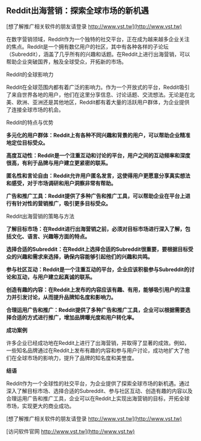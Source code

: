 ## **Reddit出海营销：探索全球市场的新机遇**

[想了解推广相关软件的朋友请登录 http://www.vst.tw](http://www.vst.tw)

在数字营销领域，Reddit作为一个独特的社交平台，正在成为越来越多企业关注的焦点。Reddit是一个拥有数亿用户的社区，其中有各种各样的子论坛（Subreddit），涵盖了几乎所有的兴趣和话题。在Reddit上进行出海营销，可以帮助企业突破国界，触及全球受众，开拓新的市场。

Reddit的全球影响力

Reddit在全球范围内都有着广泛的影响力。作为一个开放式的平台，Reddit吸引了来自世界各地的用户，他们在这里分享信息、讨论话题、交流想法。无论是在北美、欧洲、亚洲还是其他地区，Reddit都有着大量的活跃用户群体，为企业提供了连接全球市场的机会。

Reddit的特点与优势

**多元化的用户群体：Reddit上有各种不同兴趣和背景的用户，可以帮助企业精准地定位目标受众。**

**高度互动性：Reddit是一个注重互动和讨论的平台，用户之间的互动频率和深度很高，有利于品牌与用户建立更紧密的联系。**

**匿名性和言论自由：Reddit允许用户匿名发言，这使得用户更愿意分享真实想法和感受，对于市场调研和用户洞察非常有帮助。**

**广告和推广工具：Reddit提供了多种广告和推广工具，可以帮助企业在平台上进行有针对性的营销推广，吸引更多目标受众。**

Reddit出海营销的策略与方法

**了解目标市场：在Reddit进行出海营销之前，必须对目标市场进行深入了解，包括文化、语言、兴趣等方面的特点。**

**选择合适的Subreddit：在Reddit上选择合适的Subreddit很重要，要根据目标受众的兴趣和需求来选择，确保内容能够引起他们的兴趣和共鸣。**

**参与社区互动：Reddit是一个注重互动的平台，企业应该积极参与Subreddit的讨论和互动，与用户建立起真诚的联系。**

**创造有趣的内容：在Reddit上发布的内容应该有趣、有用，能够吸引用户的注意力并引发讨论，从而提升品牌知名度和影响力。**

**合理运用广告和推广：Reddit提供了多种广告和推广工具，企业可以根据需要选择合适的方式进行推广，增加品牌曝光度和用户转化率。**

**成功案例**

许多企业已经成功地在Reddit上进行了出海营销，并取得了显著的成效。例如，一些知名品牌通过在Reddit上发布有趣的内容和参与用户讨论，成功地扩大了他们在全球市场的影响力，提升了品牌的知名度和美誉度。

**结语**

Reddit作为一个全球性的社交平台，为企业提供了探索全球市场的新机遇。通过深入了解目标市场、选择合适的Subreddit、参与社区互动、创造有趣的内容以及合理运用广告和推广工具，企业可以在Reddit上实现出海营销的目标，开拓全球市场，实现更大的商业成功。

[想了解推广相关软件的朋友请登录 http://www.vst.tw](http://www.vst.tw)


[访问软件官网 http://www.vst.tw](http://www.vst.tw)
